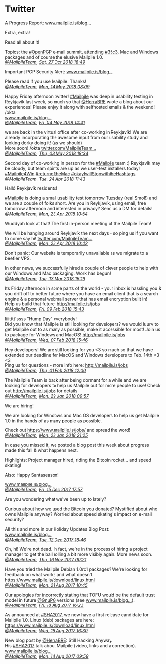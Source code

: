 # Twitter

<div class="tweet"><p>A Progress Report: <a href="/blog/2018-10-27_Progress_Report.html">www.mailpile.is/blog...</a>  </p>
<p>Extra, extra!  </p>
<p>Read all about it!  </p>
<p>Topics: the <a href="https://twitter.com/hashtag/OpenPGP">#OpenPGP</a> e-mail summit, attending <a href="https://twitter.com/hashtag/35c3">#35c3</a>, Mac and Windows packages and of course the elusive Mailpile 1.0.<br />
<em><a href="https://twitter.com/MailpileTeam">@MailpileTeam</a>, <a href="https://twitter.com/MailpileTeam/status/1056256534307618816">Sat, 27 Oct 2018 18:49</a></em>  </p></div>

<div class="tweet"><p>Important PGP Security Alert: <a href="/blog/2018-05-14_PGP_Security_Alert.html">www.mailpile.is/blog...</a>  </p>
<p>Please read if you use Mailpile. Thanks!<br />
<em><a href="https://twitter.com/MailpileTeam">@MailpileTeam</a>, <a href="https://twitter.com/MailpileTeam/status/995939037851652096">Mon, 14 May 2018 08:09</a></em>  </p></div>

<div class="tweet"><p>Happy Friday afternoon twitter! <a href="https://twitter.com/hashtag/Mailpile">#Mailpile</a> was deep in usability testing in Reykjavík last week, so much so that <a href="https://twitter.com/HerraBRE">@HerraBRE</a>  wrote a blog about our experiences! Please enjoy it along with selfhosted emails &amp; the weekend! /okta<br />
<a href="/blog/2018-05-03_Desktop_Usability_Tests.html">www.mailpile.is/blog...</a><br />
<em><a href="https://twitter.com/MailpileTeam">@MailpileTeam</a>, <a href="https://twitter.com/MailpileTeam/status/992414005301006336">Fri, 04 May 2018 14:41</a></em>  </p></div>

<div class="tweet"><p>we are back in the virtual office after co-working in Reykjavík! We are already incorporating the awesome input from our usability study and looking dorky doing it! (as we should)<br />
More soon! /okta <a href="https://twitter.com/MailpileTeam/status/992110048951365632/photo/1">twitter.com/MailpileTeam...</a><br />
<em><a href="https://twitter.com/MailpileTeam">@MailpileTeam</a>, <a href="https://twitter.com/MailpileTeam/status/992110048951365632">Thu, 03 May 2018 18:34</a></em>  </p></div>

<div class="tweet"><p>Second day of co-working in person for the <a href="https://twitter.com/hashtag/Mailpile">#Mailpile</a> team :) Reykjavík may be cloudy, but team spirits are up as we user-test installers today!<br />
<a href="https://twitter.com/hashtag/Mailpile4Win">#Mailpile4Win</a> <a href="https://twitter.com/hashtag/returnoftheMac">#returnoftheMac</a> <a href="https://twitter.com/hashtag/okayIwillStopwiththeHashtags">#okayIwillStopwiththeHashtags</a><br />
<em><a href="https://twitter.com/MailpileTeam">@MailpileTeam</a>, <a href="https://twitter.com/MailpileTeam/status/988745152742256641">Tue, 24 Apr 2018 11:43</a></em>  </p></div>

<div class="tweet"><p>Halló Reykjavík residents!  </p>
<p><a href="https://twitter.com/hashtag/Mailpile">#Mailpile</a> is doing a small usability test tomorrow Tuesday (real Smol!) and we are a couple of folks short. Are you in Reykjavík, using email, free tomorrow afternoon and interested in privacy? Send us a DM for details!<br />
<em><a href="https://twitter.com/MailpileTeam">@MailpileTeam</a>, <a href="https://twitter.com/MailpileTeam/status/988370512551215106">Mon, 23 Apr 2018 10:54</a></em>  </p></div>

<div class="tweet"><p>Wuddyah look at that! The first in-person meeting of the Mailpile Team!  </p>
<p>We will be hanging around Reykjavík the next days - so ping us if you want to come say hi! <a href="https://twitter.com/MailpileTeam/status/988367608327163904/photo/1">twitter.com/MailpileTeam...</a><br />
<em><a href="https://twitter.com/MailpileTeam">@MailpileTeam</a>, <a href="https://twitter.com/MailpileTeam/status/988367608327163904">Mon, 23 Apr 2018 10:42</a></em>  </p></div>

<div class="tweet"><p>Don't panic: Our website is temporarily unavailable as we migrate to a beefier VPS.  </p>
<p>In other news, we successfully hired a couple of clever people to help with our Windows and Mac packaging. Work has begun!<br />
<em><a href="https://twitter.com/MailpileTeam">@MailpileTeam</a>, <a href="https://twitter.com/MailpileTeam/status/973594524730699776">Tue, 13 Mar 2018 16:19</a></em>  </p></div>

<div class="tweet"><p>Its Friday afternoon in some parts of the world - your inbox is hassling you &amp; you drift off to better future where you have an email client that is a search engine &amp; a personal webmail server that has email encryption built in!<br />
Help us build that future! <a href="http://mailpile.is/jobs">http://mailpile.is/jobs</a><br />
<em><a href="https://twitter.com/MailpileTeam">@MailpileTeam</a>, <a href="https://twitter.com/MailpileTeam/status/961988829413601283">Fri, 09 Feb 2018 15:43</a></em>  </p></div>

<div class="tweet"><p>Iiiitttt´ssss "Hump Day" everybody!<br />
Did you know that Mailpile is still looking for developers? we would luurv to get Mailpile out to as many as possible, make it accessible for most! Join us to package for Windows and MacOS! <a href="http://mailpile.is/jobs">http://mailpile.is/jobs</a><br />
<em><a href="https://twitter.com/MailpileTeam">@MailpileTeam</a>, <a href="https://twitter.com/MailpileTeam/status/961264977645580289">Wed, 07 Feb 2018 15:46</a></em>  </p></div>

<div class="tweet"><p>Hey developers! We are still looking for you &lt;3 so much so that we have extended our deadline for MacOS and Windows developers to Feb. 14th &lt;3 &lt;3<br />
Ping us for questions - more info here: <a href="http://mailpile.is/jobs">http://mailpile.is/jobs</a><br />
<em><a href="https://twitter.com/MailpileTeam">@MailpileTeam</a>, <a href="https://twitter.com/MailpileTeam/status/959033761789874181">Thu, 01 Feb 2018 12:00</a></em>  </p></div>

<div class="tweet"><p>The Mailpile Team is back after being dormant for a while and we are looking for developers to help us Mailpile out for more people to use! Check out <a href="http://mailpile.is/jobs">http://mailpile.is/jobs</a> for details<br />
<em><a href="https://twitter.com/MailpileTeam">@MailpileTeam</a>, <a href="https://twitter.com/MailpileTeam/status/957915509122568192">Mon, 29 Jan 2018 09:57</a></em>  </p></div>

<div class="tweet"><p>We are hiring!  </p>
<p>We are looking for Windows and Mac OS developers to help us get Mailpile 1.0 in the hands of as many people as possible.  </p>
<p>Check out <a href="/jobs/">https://www.mailpile.is/jobs/</a> and spread the word!<br />
<em><a href="https://twitter.com/MailpileTeam">@MailpileTeam</a>, <a href="https://twitter.com/MailpileTeam/status/955552004838846464">Mon, 22 Jan 2018 21:25</a></em>  </p></div>

<div class="tweet"><p>In case you missed it, we posted a blog post this week about progress made this fall &amp; what happens next.  </p>
<p>Highlights: Project manager hired, riding the Bitcoin rocket... and speed skating!  </p>
<p>Also: Happy Santaseason!  </p>
<p><a href="/blog/2017-12-12_Holiday_Season_Updates.html">www.mailpile.is/blog...</a><br />
<em><a href="https://twitter.com/MailpileTeam">@MailpileTeam</a>, <a href="https://twitter.com/MailpileTeam/status/941728900719235072">Fri, 15 Dec 2017 17:57</a></em>  </p></div>

<div class="tweet"><p>Are you wondering what we've been up to lately?  </p>
<p>Curious about how we used the Bitcoin you donated? Mystified about who owns Mailpile anyway? Worried about speed skating's impact on e-mail security?  </p>
<p>All this and more in our Holiday Updates Blog Post:<br />
<a href="/blog/2017-12-12_Holiday_Season_Updates.html">www.mailpile.is/blog...</a><br />
<em><a href="https://twitter.com/MailpileTeam">@MailpileTeam</a>, <a href="https://twitter.com/MailpileTeam/status/940623842040524800">Tue, 12 Dec 2017 16:46</a></em>  </p></div>

<div class="tweet"><p>Oh, hi! We're not dead. In fact, we're in the process of hiring a project manager to get the ball rolling a bit more visibly again. More news soon.<br />
<em><a href="https://twitter.com/MailpileTeam">@MailpileTeam</a>, <a href="https://twitter.com/MailpileTeam/status/930953985858654209">Thu, 16 Nov 2017 00:21</a></em>  </p></div>

<div class="tweet"><p>Have you tried the Mailpile Debian 1.0rc1 packages? We're looking for feedback on what works and what doesn't.<br />
<a href="/download/linux.html">https://www.mailpile.is/download/linux.html</a><br />
<em><a href="https://twitter.com/MailpileTeam">@MailpileTeam</a>, <a href="https://twitter.com/MailpileTeam/status/899583106147135488">Mon, 21 Aug 2017 10:45</a></em>  </p></div>

<div class="tweet"><p>Our apologies for incorrectly stating that TOFU would be the default trust model in future <a href="https://twitter.com/GnuPG">@GnuPG</a> versions (see <a href="/blog/2017-08-13_SHA2017.html">www.mailpile.is/blog...</a>).<br />
<em><a href="https://twitter.com/MailpileTeam">@MailpileTeam</a>, <a href="https://twitter.com/MailpileTeam/status/898581003488432129">Fri, 18 Aug 2017 16:23</a></em>  </p></div>

<div class="tweet"><p>As announced at <a href="https://twitter.com/hashtag/SHA2017">#SHA2017</a>, we now have a first release candidate for Mailpile 1.0. Linux (deb) packages are here: <a href="/download/linux.html">https://www.mailpile.is/download/linux.html</a><br />
<em><a href="https://twitter.com/MailpileTeam">@MailpileTeam</a>, <a href="https://twitter.com/MailpileTeam/status/897858002019135488">Wed, 16 Aug 2017 16:30</a></em>  </p></div>

<div class="tweet"><p>New blog post by <a href="https://twitter.com/HerraBRE">@HerraBRE</a>: Still Hacking Anyway.<br />
His <a href="https://twitter.com/hashtag/SHA2017">#SHA2017</a> talk about Mailpile (video, links and a correction).<br />
<a href="/blog/2017-08-13_SHA2017.html">www.mailpile.is/blog...</a><br />
<em><a href="https://twitter.com/MailpileTeam">@MailpileTeam</a>, <a href="https://twitter.com/MailpileTeam/status/897034906471215104">Mon, 14 Aug 2017 09:59</a></em>  </p></div>

